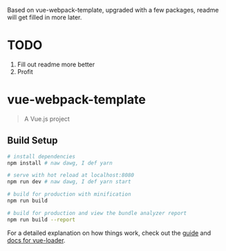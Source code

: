 Based on vue-webpack-template, upgraded with a few packages, readme will get filled in more later.

# TODO
1. Fill out readme more better
2. Profit

# vue-webpack-template

> A Vue.js project

## Build Setup

``` bash
# install dependencies
npm install # naw dawg, I def yarn

# serve with hot reload at localhost:8080
npm run dev # naw dawg, I def yarn start

# build for production with minification
npm run build

# build for production and view the bundle analyzer report
npm run build --report
```

For a detailed explanation on how things work, check out the [guide](http://vuejs-templates.github.io/webpack/) and [docs for vue-loader](http://vuejs.github.io/vue-loader).
